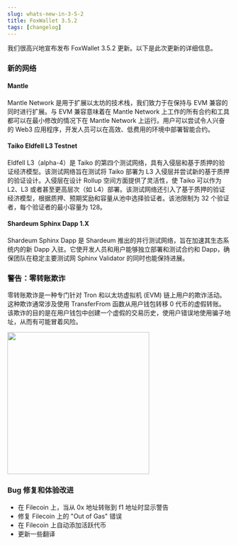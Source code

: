 ```yaml
---
slug: whats-new-in-3-5-2
title: FoxWallet 3.5.2
tags: [changelog]
---
```


我们很高兴地宣布发布 FoxWallet 3.5.2 更新。以下是此次更新的详细信息。
<!--truncate-->

### 新的网络

#### Mantle
Mantle Network 是用于扩展以太坊的技术栈，我们致力于在保持与 EVM 兼容的同时进行扩展。与 EVM 兼容意味着在 Mantle Network 上工作的所有合约和工具都可以在最小修改的情况下在 Mantle Network 上运行。用户可以尝试令人兴奋的 Web3 应用程序，开发人员可以在高效、低费用的环境中部署智能合约。

#### Taiko Eldfell L3 Testnet
Eldfell L3（alpha-4）是 Taiko 的第四个测试网络，具有入侵层和基于质押的验证经济模型。该测试网络旨在测试将 Taiko 部署为 L3 入侵层并尝试新的基于质押的验证设计。入侵层在设计 Rollup 空间方面提供了灵活性，使 Taiko 可以作为 L2、L3 或者甚至更高层次（如 L4）部署。该测试网络还引入了基于质押的验证经济模型，根据质押、预期奖励和容量从池中选择验证者。该池限制为 32 个验证者，每个验证者的最小容量为 128。

#### Shardeum Sphinx Dapp 1.X
Shardeum Sphinx Dapp 是 Shardeum 推出的并行测试网络，旨在加速其生态系统内的新 Dapp 入驻。它使开发人员和用户能够独立部署和测试合约和 Dapp，确保团队在稳定主要测试网 Sphinx Validator 的同时也能保持进展。

### 警告：零转账欺诈
零转账欺诈是一种专门针对 Tron 和以太坊虚拟机 (EVM) 链上用户的欺诈活动。这种欺诈通常涉及使用 TransferFrom 函数从用户钱包转移 0 代币的虚假转账。该欺诈的目的是在用户钱包中创建一个虚假的交易历史，使用户错误地使用骗子地址，从而有可能冒着风险。

<img src="/img/blog/zero-transfer-warning.webp" width="320" />

### Bug 修复和体验改进
- 在 Filecoin 上，当从 0x 地址转账到 f1 地址时显示警告
- 修复 Filecoin 上的 "Out of Gas" 错误
- 在 Filecoin 上自动添加活跃代币
- 更新一些翻译

